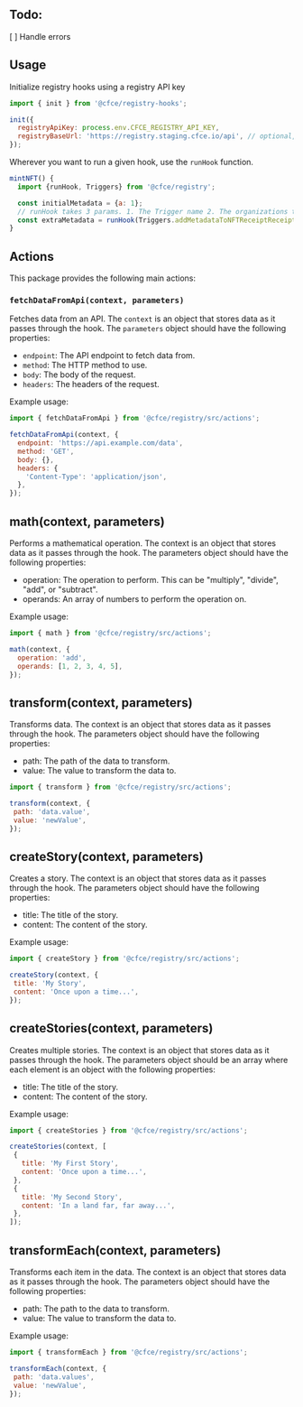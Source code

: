 ## Todo:

[ ] Handle errors

## Usage

Initialize registry hooks using a registry API key

```jsx
import { init } from '@cfce/registry-hooks';

init({
  registryApiKey: process.env.CFCE_REGISTRY_API_KEY,
  registryBaseUrl: 'https://registry.staging.cfce.io/api', // optional, for if you want to use the staging version, which you probably do
});
```

Wherever you want to run a given hook, use the `runHook` function.

```jsx
mintNFT() {
  import {runHook, Triggers} from '@cfce/registry';

  const initialMetadata = {a: 1};
  // runHook takes 3 params. 1. The Trigger name 2. The organizations to check and 3. Additional data that can be used by the the hook (currently just the below)
  const extraMetadata = runHook(Triggers.addMetadataToNFTReceiptReceipt, organizationId, {userId, walletId, organizationId}); // include metadata that might be used by the hooks.
}
```

## Actions

This package provides the following main actions:

### `fetchDataFromApi(context, parameters)`

Fetches data from an API. The `context` is an object that stores data as it passes through the hook. The `parameters` object should have the following properties:

- `endpoint`: The API endpoint to fetch data from.
- `method`: The HTTP method to use.
- `body`: The body of the request.
- `headers`: The headers of the request.

Example usage:

```javascript
import { fetchDataFromApi } from '@cfce/registry/src/actions';

fetchDataFromApi(context, {
  endpoint: 'https://api.example.com/data',
  method: 'GET',
  body: {},
  headers: {
    'Content-Type': 'application/json',
  },
});
```

## math(context, parameters)

Performs a mathematical operation. The context is an object that stores data as it passes through the hook. The parameters object should have the following properties:
 - operation: The operation to perform. This can be "multiply", "divide", "add", or "subtract".
 - operands: An array of numbers to perform the operation on.

Example usage:
```javascript
import { math } from '@cfce/registry/src/actions';

math(context, {
  operation: 'add',
  operands: [1, 2, 3, 4, 5],
});
```

## transform(context, parameters)
Transforms data. The context is an object that stores data as it passes through the hook. The parameters object should have the following properties:
 - path: The path of the data to transform.
 - value: The value to transform the data to.
 ```javascript
import { transform } from '@cfce/registry/src/actions';

transform(context, {
  path: 'data.value',
  value: 'newValue',
});
```
## createStory(context, parameters)
Creates a story. The context is an object that stores data as it passes through the hook. The parameters object should have the following properties:

 - title: The title of the story.
 - content: The content of the story.

 Example usage:
 ```javascript
import { createStory } from '@cfce/registry/src/actions';

createStory(context, {
  title: 'My Story',
  content: 'Once upon a time...',
});
```

## createStories(context, parameters)
Creates multiple stories. The context is an object that stores data as it passes through the hook. The parameters object should be an array where each element is an object with the following properties:

 - title: The title of the story.
 - content: The content of the story.

 Example usage:
 ```javascript
import { createStories } from '@cfce/registry/src/actions';

createStories(context, [
  {
    title: 'My First Story',
    content: 'Once upon a time...',
  },
  {
    title: 'My Second Story',
    content: 'In a land far, far away...',
  },
]);
```

## transformEach(context, parameters)
Transforms each item in the data. The context is an object that stores data as it passes through the hook. The parameters object should have the following properties:

 - path: The path to the data to transform.
 - value: The value to transform the data to.

 Example usage:
 ```javascript
import { transformEach } from '@cfce/registry/src/actions';

transformEach(context, {
  path: 'data.values',
  value: 'newValue',
});
```
